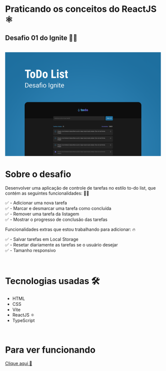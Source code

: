 # Praticando os conceitos do ReactJS ⚛️
## Desafio 01 do Ignite 🚀💙

<br />
<img src="./public/Capa.png" />

<br />

# Sobre o desafio

Desenvolver uma aplicação de controle de tarefas no estilo to-do list, que 
contém as seguintes funcionalidades:  👨‍🔧

✅ - Adicionar uma nova tarefa <br />
✅ - Marcar e desmarcar uma tarefa como concluída <br />
✅ - Remover uma tarefa da listagem <br />
✅ - Mostrar o progresso de conclusão das tarefas <br />

Funcionalidades extras que estou trabalhando para adicionar: 🔥 <br />

✅ - Salvar tarefas em Local Storage <br />
✅ - Resetar diariamente as tarefas se o usuário desejar <br />
✅ - Tamanho responsivo <br />

<br />

# Tecnologias usadas 🛠️

- HTML <img src="https://cdn1.iconfinder.com/data/icons/logotypes/32/badge-html-5-256.png" width="15px" height="15px" />
- CSS <img src="https://cdn1.iconfinder.com/data/icons/logotypes/32/badge-css-3-256.png" width="15px" height="15px" />
- Vite <img src="https://seeklogo.com/images/V/vite-logo-BFD4283991-seeklogo.com.png" width="15px" height="15px" />
- ReactJS ⚛️
- TypeScript  <img src="https://bognarjunior.files.wordpress.com/2018/09/typescript.png" width="15px" height="15px" />

<br />

# Para ver funcionando
<a href="https://Felipe-Rasnheski.github.io/ToDoList">Clique aqui 💜</a>

